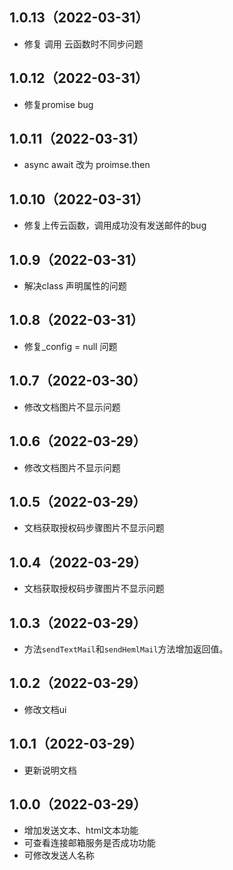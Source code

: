 ## 1.0.13（2022-03-31）
- 修复 调用 云函数时不同步问题
## 1.0.12（2022-03-31）
- 修复promise bug
## 1.0.11（2022-03-31）
- async await 改为 proimse.then
## 1.0.10（2022-03-31）
- 修复上传云函数，调用成功没有发送邮件的bug
## 1.0.9（2022-03-31）
- 解决class 声明属性的问题
## 1.0.8（2022-03-31）
- 修复_config = null 问题
## 1.0.7（2022-03-30）
- 修改文档图片不显示问题
## 1.0.6（2022-03-29）
- 修改文档图片不显示问题
## 1.0.5（2022-03-29）
- 文档获取授权码步骤图片不显示问题
## 1.0.4（2022-03-29）
- 文档获取授权码步骤图片不显示问题
## 1.0.3（2022-03-29）
- 方法`sendTextMail`和`sendHemlMail`方法增加返回值。
## 1.0.2（2022-03-29）
- 修改文档ui
## 1.0.1（2022-03-29）
- 更新说明文档
## 1.0.0（2022-03-29）
- 增加发送文本、html文本功能
- 可查看连接邮箱服务是否成功功能
- 可修改发送人名称
